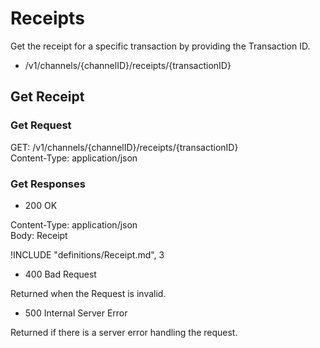 # Receipts

Get the receipt for a specific transaction by providing the Transaction ID.

- /v1/channels/{channelID}/receipts/{transactionID}

## Get Receipt

### Get Request

GET: /v1/channels/{channelID}/receipts/{transactionID}  
Content-Type: application/json  

### Get Responses

- 200 OK

Content-Type: application/json  
Body: Receipt

!INCLUDE "definitions/Receipt.md", 3

- 400 Bad Request

Returned when the Request is invalid.

- 500 Internal Server Error

Returned if there is a server error handling the request.
